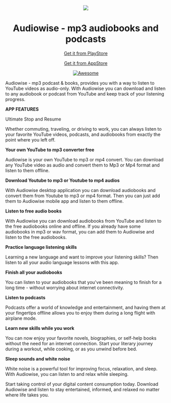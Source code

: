 <div align="center" style="width: 100%;">
<img src= "https://play-lh.googleusercontent.com/YhSVBCrxwr6uBJCUdKp6AJ4A89jnydaN4fJ4OCmviTCapXurnPYbTFetqqYQECWkuujf=w240-h480-rw"/>
</div>

<div align="center" style="width:100%">
  <h1 align="center">Audiowise - mp3 audiobooks and podcasts</h1>
</div>

<p align="center">
    <a href="https://play.google.com/store/apps/details?id=com.jauntymarble.game">Get it from PlayStore</a>
</p>
<p align="center">
    <a href="https://apps.apple.com/us/app/audiowise-mp3-podcast-books/id6621180222">Get it from AppStore</a>
</p>

<p align="center">
    <a href="https://github.com/sindresorhus/awesome-electron"><img alt="Awesome" src="https://cdn.rawgit.com/sindresorhus/awesome/d7305f38d29fed78fa85652e3a63e154dd8e8829/media/badge.svg"></a>
</p>

Audiowise - mp3 podcast & books, provides you with a way to listen to YouTube videos as audio-only. With Audiowise you can download and listen to any audiobook or podcast from YouTube and keep track of your listening progress.

**APP FEATURES**

Ultimate Stop and Resume

Whether commuting, traveling, or driving to work, you can always listen to your favorite YouTube videos, podcasts, and audiobooks from exactly the point where you left off.

**Your own YouTube to mp3 converter free**

Audiowise is your own YouTube to mp3 or mp4 convert. You can download any YouTube video as audio and convert them to Mp3 or Mp4 format and listen to them offline.

**Download Youtube to mp3 or Youtube to mp4 audios** 

With Audiowise desktop application you can download audiobooks and convert them from Youtube to mp3 or mp4 format. Then you can just add them to Audiowise mobile app and listen to them offline. 

**Listen to free audio books**

With Audiowise you can download audiobooks from YouTube and listen to the free audiobooks online and offline. If you already have some audiobooks in mp3 or wav format, you can add them to Audiowise and listen to the free audiobooks.

**Practice language listening skills**

Learning a new language and want to improve your listening skills? Then listen to all your audio language lessons with this app. 

**Finish all your audiobooks**

You can listen to your audiobooks that you've been meaning to finish for a long time -  without worrying about internet connectivity. 

**Listen to podcasts**

Podcasts offer a world of knowledge and entertainment, and having them at your fingertips offline allows you to enjoy them during a long flight with airplane mode.

**Learn new skills while you work**

You can now enjoy your favorite novels, biographies, or self-help books without the need for an internet connection.  Start your literary journey during a workout, while cooking, or as you unwind before bed.

**Sleep sounds and white noise**

White noise is a powerful tool for improving focus, relaxation, and sleep. 
With Audiowise, you can listen to and relax while sleeping. 

Start taking control of your digital content consumption today. Download Audiowise and listen to stay entertained, informed, and relaxed no matter where life takes you.

